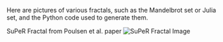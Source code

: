 Here are pictures of various fractals, such as the Mandelbrot set or Julia set, and the Python code used to generate them.

SuPeR Fractal from Poulsen et al. paper
![SuPeR Fractal Image](https://github.com/shaunramsey/FractalExploration/blob/master/Fractals/Lyapunov_Fractal_a_0.1.png)
